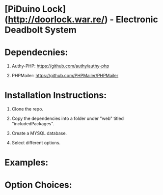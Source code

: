 # [PiDuino Lock] (http://doorlock.war.re/) - Electronic Deadbolt System


# Dependecnies:

1) Authy-PHP: https://github.com/authy/authy-php

2) PHPMailer: https://github.com/PHPMailer/PHPMailer

# Installation Instructions:

1) Clone the repo.

2) Copy the dependencies into a folder under "web" titled "includedPackages".

3) Create a MYSQL database.

4) Select different options.

# Examples:

# Option Choices:
